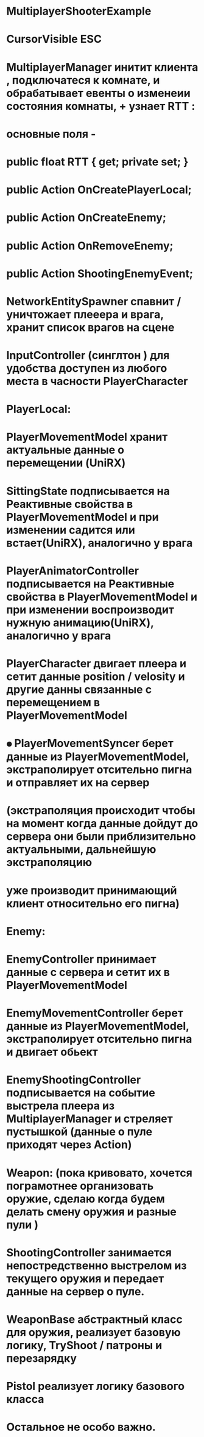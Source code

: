 # MultiplayerShooterExample

  #      CursorVisible ESC

#	MultiplayerManager инитит клиента , подключатеся к комнате, и обрабатывает евенты о изменеии состояния комнаты, + узнает RTT  : 
# основные поля -

# 		public float RTT { get; private set; }
 #		public Action<Player> OnCreatePlayerLocal;
#		public Action<Player> OnCreateEnemy;
 #  		public Action<Player> OnRemoveEnemy;
 #               public Action<ShootingInfo> ShootingEnemyEvent;

#	 NetworkEntitySpawner спавнит / уничтожает плееера и врага, хранит список врагов на сцене 

#	 InputController (синглтон ) для удобства доступен из любого места в часности PlayerCharacter

# PlayerLocal: 

#	 PlayerMovementModel хранит актуальные данные о перемещении (UniRX)

#        SittingState  подписывается на Реактивные свойства в PlayerMovementModel и при изменении садится или встает(UniRX), аналогично у врага

#       PlayerAnimatorController подписывается на Реактивные свойства в PlayerMovementModel и при изменении воспроизводит нужную анимацию(UniRX), аналогично у врага

#	 PlayerCharacter двигает плеера и сетит данные position / velosity и другие данны связанные с перемещением в PlayerMovementModel 

# ⦁	 PlayerMovementSyncer берет данные из PlayerMovementModel, экстраполирует отсительно пигна и отправляет их на сервер 
# (экстраполяция происходит чтобы на момент когда данные дойдут до сервера они были приблизительно актуальными, дальнейшую экстраполяцию 
# уже производит принимающий клиент относительно его пигна)


# Enemy:

#	 EnemyController принимает данные с сервера и сетит их в PlayerMovementModel

#	 EnemyMovementController берет данные из PlayerMovementModel, экстраполирует отсительно пигна и двигает обьект 

#        EnemyShootingController подписывается на событие выстрела плеера из MultiplayerManager и стреляет пустышкой (данные о пуле приходят через Action)


# Weapon: (пока кривовато, хочется пограмотнее организовать оружие, сделаю когда будем делать смену оружия и разные пули ) 

#       ShootingController занимается непостредственно выстрелом из текущего оружия и передает данные на сервер о пуле.

#	 WeaponBase абстрактный класс для оружия, реализует базовую логику, TryShoot / патроны и перезарядку 

#	 Pistol реализует логику базового класса

#        Остальное не особо важно.

